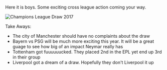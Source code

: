 Here it is boys. Some exciting cross league action coming your way. 

![Champions League Draw 2017](https://image.ibb.co/h2HUsQ/champions_league_draw_17_18.jpg)

Take Aways:
<ul>
<li>The city of Manchester should have no complaints about the draw</li>

<li>Bayern vs PSG will be much more exciting this year. It will be a great guage to see how big of an impact Neymar really has</li>

<li>Tottenham got fuuuuuucked. They placed 2nd in the EPL yet end up 3rd in their group</li>

<li>Liverpool got a dream of a draw. Hopefully they don't Liverpool it up</li>
</ul>    
